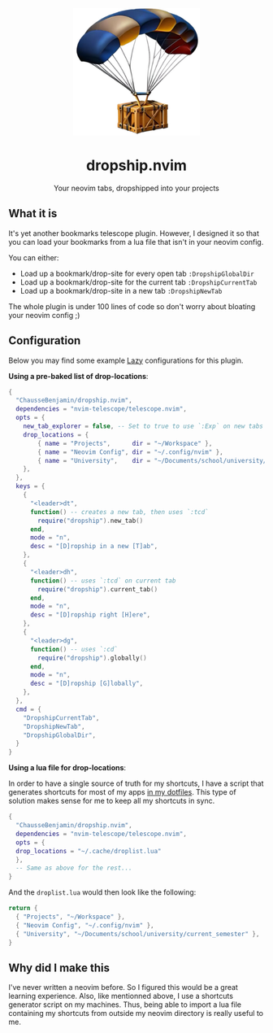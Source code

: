 <div align="center">

<img alt="A parachute dropping a crate" src="assets/logo.png" width="250px" />

# dropship.nvim

Your neovim tabs, dropshipped into your projects

</div>

## What it is

It's yet another bookmarks telescope plugin. However, I designed it so that you
can load your bookmarks from a lua file that isn't in your neovim config.

You can either:

- Load up a bookmark/drop-site for every open tab `:DropshipGlobalDir`
- Load up a bookmark/drop-site for the current tab `:DropshipCurrentTab`
- Load up a bookmark/drop-site in a new tab `:DropshipNewTab`

The whole plugin is under 100 lines of code so don't worry about bloating your
neovim config ;)

## Configuration

Below you may find some example [Lazy][2] configurations for this
plugin.

**Using a pre-baked list of drop-locations**:

```lua
{
  "ChausseBenjamin/dropship.nvim",
  dependencies = "nvim-telescope/telescope.nvim",
  opts = {
    new_tab_explorer = false, -- Set to true to use `:Exp` on new tabs
    drop_locations = {
        { name = "Projects",      dir = "~/Workspace" },
        { name = "Neovim Config", dir = "~/.config/nvim" },
        { name = "University",    dir = "~/Documents/school/university/current_semester" },
    },
  },
  keys = {
    {
      "<leader>dt",
      function() -- creates a new tab, then uses `:tcd`
        require("dropship").new_tab()
      end,
      mode = "n",
      desc = "[D]ropship in a new [T]ab",
    },
    {
      "<leader>dh",
      function() -- uses `:tcd` on current tab
        require("dropship").current_tab()
      end,
      mode = "n",
      desc = "[D]ropship right [H]ere",
    },
    {
      "<leader>dg",
      function() -- uses `:cd`
        require("dropship").globally()
      end,
      mode = "n",
      desc = "[D]ropship [G]lobally",
    },
  },
  cmd = {
    "DropshipCurrentTab",
    "DropshipNewTab",
    "DropshipGlobalDir",
  }
}
```


**Using a lua file for drop-locations**:

In order to have a single source of truth for my shortcuts, I have a script
that generates shortcuts for most of my apps [in my dotfiles][1]. This type of
solution makes sense for me to keep all my shortcuts in sync.

```lua
{
  "ChausseBenjamin/dropship.nvim",
  dependencies = "nvim-telescope/telescope.nvim",
  opts = {
  drop_locations = "~/.cache/droplist.lua"
  },
  -- Same as above for the rest...
}
```

And the `droplist.lua` would then look like the following:

```lua
return {
  { "Projects", "~/Workspace" },
  { "Neovim Config", "~/.config/nvim" },
  { "University", "~/Documents/school/university/current_semester" },
}
```

## Why did I make this

I've never written a neovim before. So I figured this would be a great learning experience.
Also, like mentionned above, I use a shortcuts generator script on my machines. Thus, being
able to import a lua file containing my shortcuts from outside my neovim directory is really
useful to me.


[1]: https://github.com/ChausseBenjamin/dotfiles/blob/master/.local/bin/shortcutgen
[2]: https://github.com/folke/lazy.nvim

